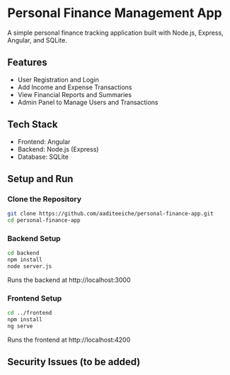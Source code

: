 # Personal Finance Management App

A simple personal finance tracking application built with Node.js, Express, Angular, and SQLite.

## Features

- User Registration and Login  
- Add Income and Expense Transactions  
- View Financial Reports and Summaries  
- Admin Panel to Manage Users and Transactions  

## Tech Stack

- Frontend: Angular  
- Backend: Node.js (Express)  
- Database: SQLite  

## Setup and Run

### Clone the Repository
```sh
git clone https://github.com/aaditeeiche/personal-finance-app.git
cd personal-finance-app
```

### Backend Setup
```sh
cd backend
npm install
node server.js
```

Runs the backend at http://localhost:3000

### Frontend Setup
```sh
cd ../frontend
npm install
ng serve
```
Runs the frontend at http://localhost:4200

## Security Issues (to be added)